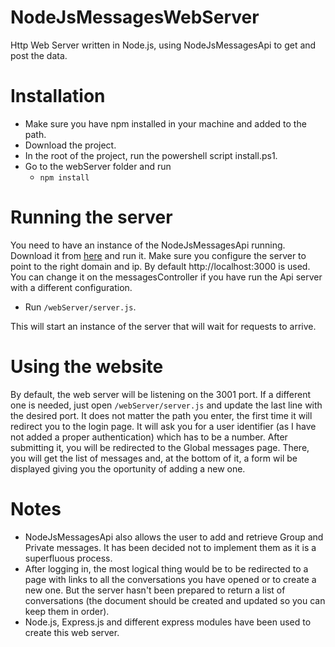 # NodeJsMessagesWebServer
Http Web Server written in Node.js, using NodeJsMessagesApi to get and post the data.

# Installation
- Make sure you have npm installed in your machine and added to the path.
- Download the project.
- In the root of the project, run the powershell script install.ps1.
- Go to the webServer folder and run
  - `npm install`

# Running the server
You need to have an instance of the NodeJsMessagesApi running. Download it from [here](https://github.com/Jrglms/NodeJsMessagesApi) and run it. Make sure you configure the server to point to the right domain and ip. By default http://localhost:3000 is used. You can change it on the messagesController if you have run the Api server with a different configuration.
- Run `/webServer/server.js`.

This will start an instance of the server that will wait for requests to arrive.

# Using the website
By default, the web server will be listening on the 3001 port. If a different one is needed, just open `/webServer/server.js` and update the last line with the desired port.
It does not matter the path you enter, the first time it will redirect you to the login page. It will ask you for a user identifier (as I have not added a proper authentication) which has to be a number. After submitting it, you will be redirected to the Global messages page. There, you will get the list of messages and, at the bottom of it, a form wil be displayed giving you the oportunity of adding a new one.

# Notes
- NodeJsMessagesApi also allows the user to add and retrieve Group and Private messages. It has been decided not to implement them as it is a superfluous process. 
- After logging in, the most logical thing would be to be redirected to a page with links to all the conversations you have opened or to create a new one. But the server hasn't been prepared to return a list of conversations (the document should be created and updated so you can keep them in order).
- Node.js, Express.js and different express modules have been used to create this web server.
